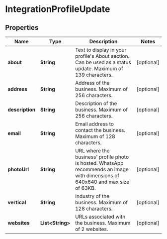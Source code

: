
# IntegrationProfileUpdate

## Properties
Name | Type | Description | Notes
------------ | ------------- | ------------- | -------------
**about** | **String** | Text to display in your profile&#39;s About section. Can be used as a status update. Maximum of 139 characters. |  [optional]
**address** | **String** | Address of the business. Maximum of 256 characters. |  [optional]
**description** | **String** | Description of the business. Maximum of 256 characters. |  [optional]
**email** | **String** | Email address to contact the business. Maximum of 128 characters. |  [optional]
**photoUrl** | **String** | URL where the business&#39; profile photo is hosted. WhatsApp recommends an image with dimensions of 640x640 and max size of 63KB. |  [optional]
**vertical** | **String** | Industry of the business. Maximum of 128 characters. |  [optional]
**websites** | **List&lt;String&gt;** | URLs associated with the business. Maximum of 2 websites. |  [optional]



